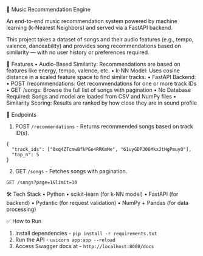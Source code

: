🎵 Music Recommendation Engine

An end-to-end music recommendation system powered by machine learning (k-Nearest Neighbors) and served via a FastAPI backend.

This project takes a dataset of songs and their audio features (e.g., tempo, valence, danceability) and provides song recommendations based on similarity — with no user history or preferences required.

🧠 Features
	•	Audio-Based Similarity: Recommendations are based on features like energy, tempo, valence, etc.
	•	k-NN Model: Uses cosine distance in a scaled feature space to find similar tracks.
	•	FastAPI Backend:
	•	POST /recommendations: Get recommendations for one or more track IDs
	•	GET /songs: Browse the full list of songs with pagination
	•	No Database Required: Songs and model are loaded from CSV and NumPy files
	•	Similarity Scoring: Results are ranked by how close they are in sound profile

🚀 Endpoints

1. POST `/recommendations` - Returns recommended songs based on track ID(s).
```
{
  "track_ids": ["0xq4ZTcmwBfkPGo4RRKmMe", "61uyGDPJ06MkxJtHgPmuyO"],
  "top_n": 5
}
```
2. GET `/songs` - Fetches songs with pagination.
```
GET /songs?page=1&limit=10
```

🛠 Tech Stack
	•	Python
	•	scikit-learn (for k-NN model)
	•	FastAPI (for backend)
	•	Pydantic (for request validation)
	•	NumPy + Pandas (for data processing)

✅ How to Run
1.	Install dependencies - `pip install -r requirements.txt`
2.	Run the API - `uvicorn app:app --reload`
3.	Access Swagger docs at - `http://localhost:8000/docs`
